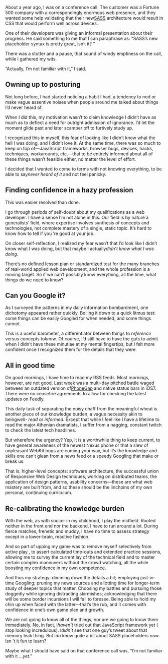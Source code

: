 About a year ago, I was on a conference call. The customer was a Fortune 500
company with a correspondingly enormous web presence, and they wanted some help 
validating that their new[SASS][1] architecture would result in CSS that would
perform well across devices.<aside class="content-minutiae"></aside>

One of their developers was giving an informal presentation about their
progress. He said something to me that I can paraphrase as: “SASS’s new 
placeholder syntax is pretty great, isn’t it?
”

There was a stutter and a pause, that sound of windy emptiness on the call,
while I gathered my wits.

“Actually, I’m not familiar with it,” I said.

## Owning up to posturing

Not long before, I had started noticing a habit I had, a tendency to nod or
make vague assentive noises when people around me talked about things I’d never 
heard of.

When I did this, my motivation wasn’t to claim knowledge I didn’t have as
much as to deflect a need for outright admission of ignorance. I’d let the 
moment glide past and later scamper off to furtively study up.

I recognized this in myself, this fear of looking like I didn’t know what the
hell I was doing, and I didn’t love it. At the same time, there was so much to 
keep on top of—JavaScript frameworks, browser bugs, devices, hacks, techniques, 
workarounds, etc.—that to be entirely informed about all of these things wasn’t 
feasible either, no matter the level of effort.

I decided that I wanted to come to terms with not knowing everything, to be
able to say*never heard of it* and not feel panicky.

## Finding confidence in a hazy profession

This was easier resolved than done.

I go through periods of self-doubt about my qualifications as a web developer.
I have a sense I’m not alone in this. Our field is by nature a generalists’ 
field, where expertise involves synthesis of concepts and technologies, not 
complete mastery of a single, static topic. It’s hard to know how to tell if you
’re good at your job.

On closer self-reflection, I realized my fear wasn’t that I’d *look* like I
didn’t know what I was doing, but that maybe I actually*didn’t know what I
was doing*.

There’s no defined lesson plan or standardized test for the many branches of
real-world applied web development, and the whole profession is a moving target.
So if we can’t possibly know everything, all the time, what things do we need to
know?

## Can you Google it?

As I surveyed the patterns in my daily information bombardment, one dichotomy
appeared rather quickly. Boiling it down to a quick litmus test: some things can
be easily Googled for when needed, and some things cannot.

This is a useful barometer, a differentiator between things to *reference*
versus concepts to*know*. Of course, I’d still have to have the guts to admit
when I didn’t have these minutiae at my mental fingertips, but I felt more 
confident once I recognized them for the details that they were.

## All in good time

On good mornings, I have time to read my RSS feeds. Most mornings, however, are
not good. Last week was a multi-day pitched battle waged between an outdated 
version of[PhoneGap][2] and native status bars in iOS7. There were no ceasefire
agreements to allow for checking the latest updates on Feedly.

This daily task of separating the noisy chaff from the meaningful wheat is
another piece of our knowledge burden, a vague necessity akin to being*well-
read* or *informed*. Except that while I feel like I have a lifetime to read
the major Athenian dramatists, I suffer from a nagging, constant twitch to check
the latest tech headlines.

But wherefore the urgency? Yep, it is a worthwhile thing to keep current, to
have general awareness of the newest Nexus phone or that a slew of unpleasant 
WebKit bugs are coming your way, but it’s the knowledge and skills one can’t 
glean from a news feed or a speedy Googling that make or break us.

That is, higher-level concepts: software architecture, the successful union of
Responsive Web Design techniques, working on distributed teams, the application 
of design patterns, usability concerns—these are what web mastery are built from,
and so these should be the linchpins of my own personal, continuing curriculum.

## Re-calibrating the knowledge burden

With the web, as with soccer in my childhood, I play the midfield. Rooted
neither in the front end nor the backend, I have to run around a lot. During 
fierce matches, frenetic and muddy, I have no time to assess strategy except in 
a lower-brain, reactive fashion.

And so part of upping my game was to remove myself selectively from active play
, to assert calculated time-outs and extended practice sessions, allowing me to 
survey the current lay of the technical field and to master certain complex 
maneuvers without the crowd watching, all the while boosting my confidence in my
own competence.

And thus my strategy: dimming down the details a bit; employing just-in-time
Googling; pruning my news sources and allotting time for longer-term study of 
deeper topics that matter. Choosing my battles and pursuing those doggedly while
ignoring distracting skirmishes; acknowledging that there will be some border 
incursions I will fail to foresee. Being able to hold my chin up when faced with
the latter—that’s the rub, and it comes with confidence in one’s own game plan 
and growth.

We are not going to know all of the things, nor are we going to know them
immediately. No, in fact, I*haven’t* tried out that JavaScript framework yet (
stop looking incredulous). I*didn’t* see that one guy’s tweet about that
memory leak thing. But I*do* know quite a bit about SASS placeholders now. Isn
’t it fun to learn?

Maybe what I should have said on that conference call was, “I’m not
familiar with it
…*yet*.”

 [1]: http://sass-lang.com/
 [2]: http://www.phonegap.com